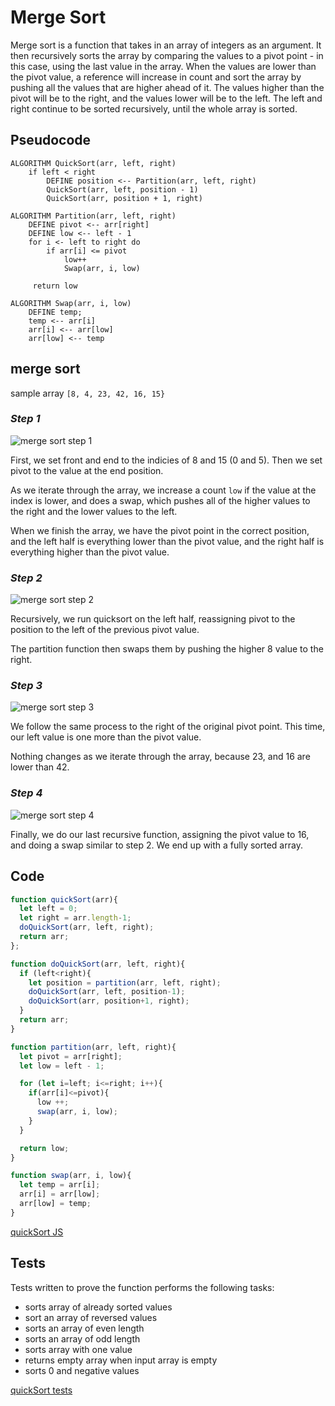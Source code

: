 # **Merge Sort**

Merge sort is a function that takes in an array of integers as an argument.  It then recursively sorts the array by comparing the values to a pivot point - in this case, using the last value in the array.  When the values are lower than the pivot value, a reference will increase in count and sort the array by pushing all the values that are higher ahead of it.  The values higher than the pivot will be to the right, and the values lower will be to the left.  The left and right continue to be sorted recursively, until the whole array is sorted.

## **Pseudocode**

``` pseudocode
ALGORITHM QuickSort(arr, left, right)
    if left < right
        DEFINE position <-- Partition(arr, left, right)
        QuickSort(arr, left, position - 1)
        QuickSort(arr, position + 1, right)

ALGORITHM Partition(arr, left, right)
    DEFINE pivot <-- arr[right]
    DEFINE low <-- left - 1
    for i <- left to right do
        if arr[i] <= pivot
            low++
            Swap(arr, i, low)

     return low

ALGORITHM Swap(arr, i, low)
    DEFINE temp;
    temp <-- arr[i]
    arr[i] <-- arr[low]
    arr[low] <-- temp
```

## **merge sort**

sample array `[8, 4, 23, 42, 16, 15}`  

### *Step 1*

![merge sort step 1](./qs1.png)

First, we set front and end to the indicies of 8 and 15 (0 and 5).  Then we set pivot to the value at the end position.

As we iterate through the array, we increase a count `low` if the value at the index is lower, and does a swap, which pushes all of the higher values to the right and the lower values to the left.

When we finish the array, we have the pivot point in the correct position, and the left half is everything lower than the pivot value, and the right half is everything higher than the pivot value.

### *Step 2*

![merge sort step 2](./qs2.png)

Recursively, we run quicksort on the left half, reassigning pivot to the position to the left of the previous pivot value.  

The partition function then swaps them by pushing the higher 8 value to the right.

### *Step 3*

![merge sort step 3](./qs3.png)

We follow the same process to the right of the original pivot point.  This time, our left value is one more than the pivot value.

Nothing changes as we iterate through the array, because 23, and 16 are lower than 42.

### *Step 4*

![merge sort step 4](./qs4.png)

Finally, we do our last recursive function, assigning the pivot value to 16, and doing a swap similar to step 2.  We end up with a fully sorted array.

## **Code**

```javascript
function quickSort(arr){
  let left = 0;
  let right = arr.length-1;
  doQuickSort(arr, left, right);
  return arr;
};

function doQuickSort(arr, left, right){
  if (left<right){
    let position = partition(arr, left, right);
    doQuickSort(arr, left, position-1);
    doQuickSort(arr, position+1, right);
  }
  return arr;
}

function partition(arr, left, right){
  let pivot = arr[right];
  let low = left - 1;

  for (let i=left; i<=right; i++){
    if(arr[i]<=pivot){
      low ++;
      swap(arr, i, low);
    }
  }

  return low;
}

function swap(arr, i, low){
  let temp = arr[i];
  arr[i] = arr[low];
  arr[low] = temp;
}
```

[quickSort JS](./quickSort.js)

## **Tests**

Tests written to prove the function performs the following tasks:

- sorts array of already sorted values
- sort an array of reversed values
- sorts an array of even length
- sorts an array of odd length
- sorts array with one value
- returns empty array when input array is empty
- sorts 0 and negative values

[quickSort tests](../__tests__/quickSort.test.js)
